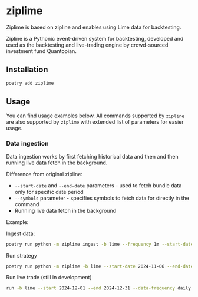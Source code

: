 # ziplime

Ziplime is based on zipline and enables using Lime data for backtesting.

Zipline is a Pythonic event-driven system for backtesting, developed and used as the backtesting and live-trading engine
by crowd-sourced investment fund Quantopian. 


## Installation

```Bash
poetry add ziplime
```

## Usage

You can find usage examples below. All commands supported by `zipline` are also supported by `ziplime` with extended
list of parameters for easier usage.

### Data ingestion

Data ingestion works by first fetching historical data and then and then running live data fetch in the background.

Difference from original zipline:

- `--start-date` and `--end-date` parameters - used to fetch bundle data only for specific date period
- `--symbols` parameter - specifies symbols to fetch data for directly in the command
- Running live data fetch in the background

Example:

Ingest data:

```Bash
poetry run python -m ziplime ingest -b lime --frequency 1m --start-date 2024-06-01 --end-date 2024-07-31 --symbols AAPL,TSLA,AMZN
```

Run strategy

```Bash
poetry run python -m ziplime -b lime --start-date 2024-11-06 --end-date 2024-11-27 --emission-rate 1m --capital-base 100000 --benchmark-symbol AAPL -f test.py --trading-calendar NYSE --print-algo
```

Run live trade (still in development)

```Bash
run -b lime --start 2024-12-01 --end 2024-12-31 --data-frequency daily --capital-base 100000 --no-benchmark --broker lime-trader-sdk -f test_live_trade.py --print-algo
```

